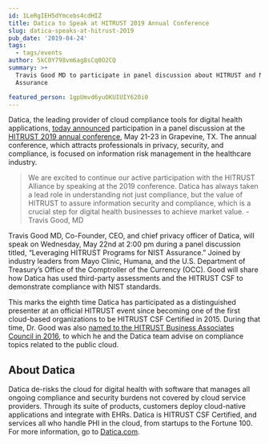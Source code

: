 ```yaml
---
id: 1LeRgIEH5dYmcebs4cdHIZ
title: Datica to Speak at HITRUST 2019 Annual Conference
slug: datica-speaks-at-hitrust-2019
pub_date: '2019-04-24'
tags:
  - tags/events
author: 5kC0Y798vm6ag8sCq0O2CQ
summary: >+
  Travis Good MD to participate in panel discussion about HITRUST and NIST
  Assurance

featured_person: 1gpUmvd6yuOKUIUIY620i0
---
```

Datica, the leading provider of cloud compliance tools for digital health applications, [today announced](https://www.prweb.com/releases/datica_to_speak_on_nist_panel_at_hitrust_2019_annual_conference/prweb16259942.htm ) participation in a panel discussion at the [HITRUST 2019 annual conference](https://web.cvent.com/event/02834e3f-f30c-4138-8726-f310ccef995f/summary), May 21-23 in Grapevine, TX. The annual conference, which attracts professionals in privacy, security, and compliance, is focused on information risk management in the healthcare industry. 

> We are excited to continue our active participation with the HITRUST Alliance by speaking at the 2019 conference. Datica has always taken a lead role in understanding not just compliance, but the value of HITRUST to assure information security and compliance, which is a crucial step for digital health businesses to achieve market value. - Travis Good, MD

Travis Good MD, Co-Founder, CEO, and chief privacy officer of Datica, will speak on Wednesday, May 22nd at 2:00 pm during a panel discussion titled, “Leveraging HITRUST Programs for NIST Assurance.” Joined by industry leaders from Mayo Clinic, Humana, and the U.S. Department of Treasury’s Office of the Comptroller of the Currency (OCC). Good will share how Datica has used third-party assessments and the HITRUST CSF to demonstrate compliance with NIST standards. 

This marks the eighth time Datica has participated as a distinguished presenter at an official HITRUST event since becoming one of the first cloud-based organizations to be HITRUST CSF Certified in 2015. During that time, Dr. Good was also [named to the HITRUST Business Associates Council in 2016](https://datica.com/press-release/travis-good-md-selected-to-the-hitrust-business-associate-council/), to which he and the Datica team advise on compliance topics related to the public cloud.

## About Datica

Datica de-risks the cloud for digital health with software that manages all ongoing compliance and security burdens not covered by cloud service providers. Through its suite of products, customers deploy cloud-native applications and integrate with EHRs. Datica is HITRUST CSF Certified, and services all who handle PHI in the cloud, from startups to the Fortune 100. For more information, go to [Datica.com](https://datica.com).


  